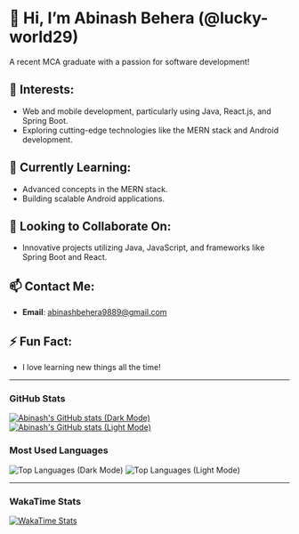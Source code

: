 # 👋 Hi, I’m Abinash Behera (@lucky-world29)

A recent MCA graduate with a passion for software development!

## 👀 Interests:
- Web and mobile development, particularly using Java, React.js, and Spring Boot.
- Exploring cutting-edge technologies like the MERN stack and Android development.

## 🌱 Currently Learning:
- Advanced concepts in the MERN stack.
- Building scalable Android applications.

## 💞️ Looking to Collaborate On:
- Innovative projects utilizing Java, JavaScript, and frameworks like Spring Boot and React.

## 📫 Contact Me:
- **Email**: [abinashbehera9889@gmail.com](mailto:abinashbehera9889@gmail.com)

## ⚡ Fun Fact:
- I love learning new things all the time!

---

### GitHub Stats
[![Abinash's GitHub stats (Dark Mode)](https://github-readme-stats.vercel.app/api?username=lucky-world29&show_icons=true&theme=dark#gh-dark-mode-only)](https://github.com/lucky-world29/github-readme-stats)
[![Abinash's GitHub stats (Light Mode)](https://github-readme-stats.vercel.app/api?username=lucky-world29&show_icons=true&theme=default#gh-light-mode-only)](https://github.com/lucky-world29/github-readme-stats)

### Most Used Languages
![Top Languages (Dark Mode)](https://github-readme-stats.vercel.app/api/top-langs/?username=lucky-world29&layout=compact&theme=dark#gh-dark-mode-only)
![Top Languages (Light Mode)](https://github-readme-stats.vercel.app/api/top-langs/?username=lucky-world29&layout=compact&theme=default#gh-light-mode-only)

---

### WakaTime Stats
[![WakaTime Stats](https://github-readme-stats.vercel.app/api/wakatime?username=lucky_world29)](https://github.com/lucky-world29/github-readme-stats)
